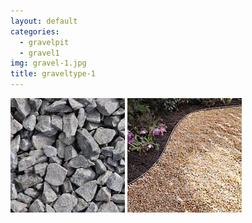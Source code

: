 ```yaml
---
layout: default
categories: 
  - gravelpit
  - gravel1
img: gravel-1.jpg
title: graveltype-1
---
```


<img src="../img/gravel-1.jpg"/>
<img src="../img/gravel-1.1.jpg"/>



